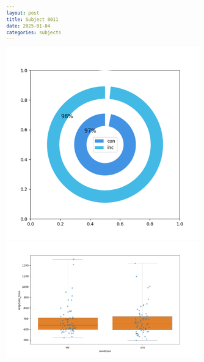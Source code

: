 ```yaml
---
layout: post
title: Subject 8011
date: 2025-01-04
categories: subjects
---
```


![](data/8011/run-24/8011_accuracy_by_condition.png)
![](data/8011/run-24/8011_rt.png)

